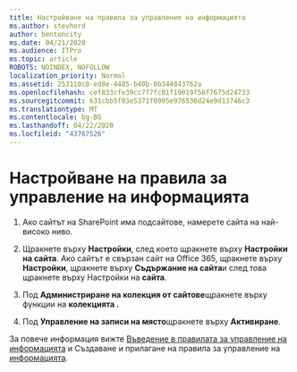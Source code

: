```yaml
---
title: Настройване на правила за управление на информацията
ms.author: stevhord
author: bentoncity
ms.date: 04/21/2020
ms.audience: ITPro
ms.topic: article
ROBOTS: NOINDEX, NOFOLLOW
localization_priority: Normal
ms.assetid: 253110c8-ed8e-4485-b40b-0b344843762a
ms.openlocfilehash: cef833cfe39cc7f7fc01f19019f56f7675d24733
ms.sourcegitcommit: 631cbb5f03e5371f0995e976536d24e9d13746c3
ms.translationtype: MT
ms.contentlocale: bg-BG
ms.lasthandoff: 04/22/2020
ms.locfileid: "43767526"
---
```

# <a name="set-up-information-management-policies"></a>Настройване на правила за управление на информацията

1. Ако сайтът на SharePoint има подсайтове, намерете сайта на най-високо ниво.
    
2. Щракнете върху **Настройки**, след което щракнете върху **Настройки на сайта**. Ако сайтът е свързан сайт на Office 365, щракнете върху **Настройки**, щракнете върху **Съдържание на сайта**и след това щракнете върху Настройки на **сайта**.
    
3. Под **Администриране на колекция от сайтове**щракнете върху функции на **колекцията .**
    
4. Под **Управление на записи на място**щракнете върху **Активиране**.
    
За повече информация вижте [Въведение в правилата за управление на информацията](https://go.microsoft.com/fwlink/?linkid=404239) и Създаване и прилагане на правила за управление на [информацията](https://go.microsoft.com/fwlink/?linkid=2003916).
  

